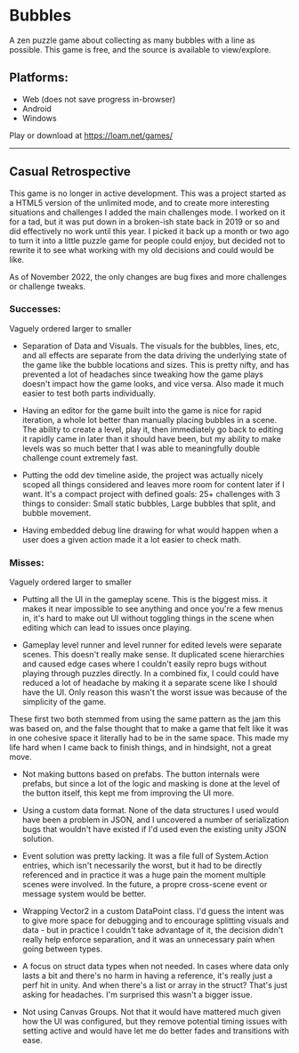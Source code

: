 # Bubbles
A zen puzzle game about collecting as many bubbles with a line as possible. This game is free, and the source is available to view/explore. 

## Platforms:
- Web (does not save progress in-browser)
- Android
- Windows

Play or download at https://loam.net/games/

---

## Casual Retrospective

This game is no longer in active development. This was a project started as a HTML5 version of the unlimited mode, and to create more interesting situations and challenges I added the main challenges mode. I worked on it for a tad, but it was put down in a broken-ish state back in 2019 or so and did effectively no work until this year. I picked it back up a month or two ago to turn it into a little puzzle game for people could enjoy, but decided not to rewrite it to see what working with my old decisions and could would be like.

As of November 2022, the only changes are bug fixes and more challenges or challenge tweaks.

### Successes:
Vaguely ordered larger to smaller

- Separation of Data and Visuals. The visuals for the bubbles, lines, etc, and all effects are separate from the data driving the underlying state of the game like the bubble locations and sizes. This is pretty nifty, and has prevented a lot of headaches since tweaking how the game plays doesn't impact how the game looks, and vice versa. Also made it much easier to test both parts individually.

- Having an editor for the game built into the game is nice for rapid iteration, a whole lot better than manually placing bubbles in a scene. The ability to create a level, play it, then immediately go back to editing it rapidly came in later than it should have been, but my ability to make levels was so much better that I was able to meaningfully double challenge count extremely fast.

- Putting the odd dev timeline aside, the project was actually nicely scoped all things considered and leaves more room for content later if I want. It's a compact project with defined goals: 25+ challenges with 3 things to consider: Small static bubbles, Large bubbles that split, and bubble movement. 

- Having embedded debug line drawing for what would happen when a user does a given action made it a lot easier to check math.

### Misses:
Vaguely ordered larger to smaller

- Putting all the UI in the gameplay scene. This is the biggest miss. it makes it near impossible to see anything and once you're a few menus in, it's hard to make out UI without toggling things in the scene when editing which can lead to issues once playing.

- Gameplay level runner and level runner for edited levels were separate scenes. This doesn't really make sense. It duplicated scene hierarchies and caused edge cases where I couldn't easily repro bugs without playing through puzzles directly. In a combined fix, I could could have reduced a lot of headache by making it a separate scene like I should have the UI. Only reason this wasn't the worst issue was because of the simplicity of the game.

These first two both stemmed from using the same pattern as the jam this was based on, and the false thought that to make a game that felt like it was in one cohesive space it literally had to be in the same space. This made my life hard when I came back to finish things, and in hindsight, not a great move.

- Not making buttons based on prefabs. The button internals were prefabs, but since a lot of the logic and masking is done at the level of the button itself, this kept me from improving the UI more.

- Using a custom data format. None of the data structures I used would have been a problem in JSON, and I uncovered a number of serialization bugs that wouldn't have existed if I'd used even the existing unity JSON solution.

- Event solution was pretty lacking. It was a file full of System.Action entries, which isn't necessarily the worst, but it had to be directly referenced and in practice it was a huge pain the moment multiple scenes were involved. In the future, a propre cross-scene event or message system would be better.

- Wrapping Vector2 in a custom DataPoint class. I'd guess the intent was to give more space for debugging and to encourage splitting visuals and data - but in practice I couldn't take advantage of it, the decision didn't really help enforce separation, and it was an unnecessary pain when going between types.

- A focus on struct data types when not needed. In cases where data only lasts a bit and there's no harm in having a reference, it's really just a perf hit in unity. And when there's a list or array in the struct? That's just asking for headaches. I'm surprised this wasn't a bigger issue.

- Not using Canvas Groups. Not that it would have mattered much given how the UI was configured, but they remove potential timing issues with setting active and would have let me do better fades and transitions with ease.
